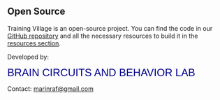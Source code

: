 ## Open Source

Training Village is an open-source project. You can find the code in our [GitHub repository][REPO] and all the necessary resources to build it in the [resources section][RESOURCES].


Developed by:

<a href="https://braincircuitsbehavior.org"
style="color:#00008B; font-size:24px; font-weight:normal;
font-family:'Futura', sans-serif; text-decoration:none;">
BRAIN CIRCUITS AND BEHAVIOR LAB
</a>

Contact: [marinraf@gmail.com](mailto:marinraf@gmail.com)


[REPO]: https://github.com/BrainCircuitsBehaviorLab/village/
[RESOURCES]: /resources_index.rst
